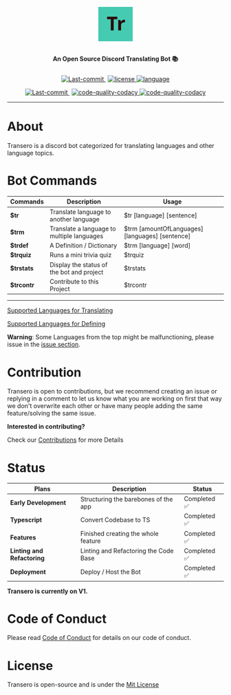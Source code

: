 <p align="center" style="font-size: 25px; padding-top: 45px" >
 <img height=80 src="./img/logo.svg"/>
</p>

<p align="center" style="padding-bottom: 10px">
<strong>An Open Source Discord Translating Bot 📚</strong>
</p>

<p align="center">
    <a href="https://github.com/itstyonirwansyah/transero-bot/commits" style="margin-right:5px" >
        <img src="https://img.shields.io/github/last-commit/itstyonirwansyah/transero-bot?style=for-the-badge&color=45cbb2" height="25" alt="Last-commit" title="last-commit">
    </a>
    <a href="https://github.com/itstyonirwansyah/transero-bot/commits">
        <img src="https://img.shields.io/github/license/itstyonirwansyah/transero-bot?style=for-the-badge&color=45cbb2" height="25" alt="license" title="License">
    </a>
    <a href="https://github.com/itstyonirwansyah/transero-bot">
        <img src="https://img.shields.io/github/languages/top/itstyonirwansyah/transero-bot?style=for-the-badge&color=45cbb2" height="25" alt="language" title="Language">
    </a>
</p>

<p align="center">
    <a href="https://github.com/itstyonirwansyah/transero-bot/commits" style="margin-right:5px" >
        <img src="https://img.shields.io/travis/com/itstyonirwansyah/transero-bot?style=for-the-badge&color=45cbb2" height="25" alt="Last-commit" title="last-commit">
    </a>
    <a href="https://app.codacy.com/gh/itstyonirwansyah/transero-bot/dashboard?branch=master">
        <img src="https://img.shields.io/codacy/grade/0f9a3ddf618149cdb478a15b364021d2?style=for-the-badge&color=45cbb2" height="25" alt="code-quality-codacy" title="code-quality-codacy">
    </a>
    <a href="https://discord.com/api/oauth2/authorize?client_id=835871295148785734&permissions=190464&scope=bot">
        <img src="https://img.shields.io/static/v1?label=INVITE&message=BOT&style=for-the-badge&color=45cbb2" height="25" alt="code-quality-codacy" title="code-quality-codacy">
    </a>
</p>

---

# About

Transero is a discord bot categorized for translating languages and other language topics.

# Bot Commands

| Commands     | Description                                | Usage                                           |
| ------------ | ------------------------------------------ | ----------------------------------------------- |
| **$tr**      | Translate language to another language     | $tr [language] [sentence]                       |
| **$trm**     | Translate a language to multiple languages | $trm [amountOfLanguages] [languages] [sentence] |
| **$trdef**   | A Definition / Dictionary                  | $trm [language] [word]                          |
| **$trquiz**  | Runs a mini trivia quiz                    | $trquiz                                         |
| **$trstats** | Display the status of the bot and project  | $trstats                                        |
| **$trcontr** | Contribute to this Project                 | $trcontr                                        |

---

[Supported Languages for Translating](https://github.com/itstyonirwansyah/transero-bot/blob/master/.github/SUPPORTED_LANGUAGES_TRANSLATE.md)

[Supported Languages for Defining](https://github.com/itstyonirwansyah/transero-bot/blob/master/.github/SUPPORTED_LANGUAGES_DEFINITION.md)

**Warning**: Some Languages from the top might be malfunctioning, please issue in the [issue section](https://github.com/itstyonirwansyah/transero-bot/issues).

# Contribution

Transero is open to contributions, but we recommend creating an issue or replying in a comment to let us know what you are working on first that way we don't overwrite each other or have many people adding the same feature/solving the same issue.

**Interested in contributing?**

Check our [Contributions](https://github.com/itstyonirwansyah/transero-bot/blob/master/.github/CONTRIBUTING.md) for more Details

# Status

| Plans                       | Description                           | Status       |
| --------------------------- | ------------------------------------- | ------------ |
| **Early Development**       | Structuring the barebones of the app  | Completed ✅ |
| **Typescript**              | Convert Codebase to TS                | Completed ✅ |
| **Features**                | Finished creating the whole feature   | Completed ✅ |
| **Linting and Refactoring** | Linting and Refactoring the Code Base | Completed ✅ |
| **Deployment**              | Deploy / Host the Bot                 | Completed ✅ |

**Transero is currently on V1.**

# Code of Conduct

Please read [Code of Conduct](https://github.com/itstyonirwansyah/transero-bot/blob/master/.github/CODE_OF_CONDUCT.md) for details on our code of conduct.

# License

Transero is open-source and is under the [Mit License](https://github.com/itstyonirwansyah/transero-bot/blob/master/LICENSE)
